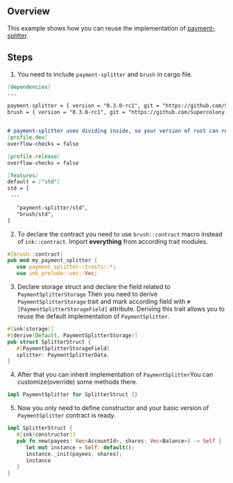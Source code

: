 ## Overview

This example shows how you can reuse the implementation of
[payment-splitter](contracts/finance/payment-splitter).

## Steps

1. You need to include `payment-splitter` and `brush` in cargo file.

```markdown
[dependencies]
...

payment-splitter = { version = "0.3.0-rc1", git = "https://github.com/Supercolony-net/openbrush-contracts", default-features = false }
brush = { version = "0.3.0-rc1", git = "https://github.com/Supercolony-net/openbrush-contracts", default-features = false }


# payment-splitter uses dividing inside, so your version of rust can require you to disable check overflow.
[profile.dev]
overflow-checks = false

[profile.release]
overflow-checks = false

[features]
default = ["std"]
std = [
 ...
   
   "payment-splitter/std",
   "brush/std",
]
```

2. To declare the contract you need to use `brush::contract` macro instead of `ink::contract`. Import **everything**
   from according trait modules.

```rust
#[brush::contract]
pub mod my_payment_splitter {
   use payment_splitter::traits::*;
   use ink_prelude::vec::Vec;
```

3. Declare storage struct and declare the field related to `PaymentSplitterStorage`
   Then you need to derive `PaymentSplitterStorage` trait and mark according field
   with `#[PaymentSplitterStorageField]` attribute. Deriving this trait allows you to reuse
   the default implementation of `PaymentSplitter`.

```rust
#[ink(storage)]
#[derive(Default, PaymentSplitterStorage)]
pub struct SplitterStruct {
   #[PaymentSplitterStorageField]
   splitter: PaymentSplitterData,
}
```

4. After that you can inherit implementation of `PaymentSplitter`You can customize(override) some methods there.

```rust
impl PaymentSplitter for SplitterStruct {}
```

5. Now you only need to define constructor and your basic version of `PaymentSplitter` contract is ready.

```rust
impl SplitterStruct {
   #[ink(constructor)]
   pub fn new(payees: Vec<AccountId>, shares: Vec<Balance>) -> Self {
      let mut instance = Self::default();
      instance._init(payees, shares);
      instance
   }
}
```